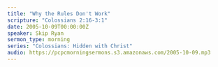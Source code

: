 ```yaml
---
title: "Why the Rules Don't Work"
scripture: "Colossians 2:16-3:1"
date: 2005-10-09T00:00:00Z
speaker: Skip Ryan
sermon_type: morning
series: "Colossians: Hidden with Christ"
audio: https://pcpcmorningsermons.s3.amazonaws.com/2005-10-09.mp3 
---
```



